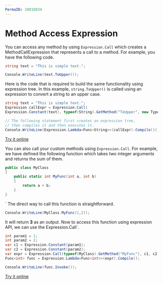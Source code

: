 ```yaml
---
PermaID: 10010034
---
```



# Method Access Expression

You can access any method by using `Expression.Call` which creates a MethodCallExpression that represents a call to a method. For example, you have the following code.

```csharp
string text = "This is simple text.";

Console.WriteLine(text.ToUpper());
```

Here is the code that is required to build the same functionality using expression tree. In this example, `string.ToUpper()` is called using an expression to convert a string to an upper case.

```csharp
string text = "This is simple text.";
Expression callExpr = Expression.Call(
Expression.Constant(text), typeof(String).GetMethod("ToUpper", new Type[] { }));

// The following statement first creates an expression tree,
// then compiles it and then executes it.  
Console.WriteLine(Expression.Lambda<Func<String>>(callExpr).Compile()());
```
[Try it online](https://dotnetfiddle.net/YRwj9E)

You can also call your custom methods using `Expression.Call`. For example, we have defined the following function which takes two integer arguments and returns the sum of them.

```csharp 
public class MyClass
{
    public static int MyFunc(int a, int b)
    {
        return a + b;
    }
}
```
`
The direct way to call this function is straightforward.

```csharp 
Console.WriteLine(MyClass.MyFunc(1,2));
```

It will return **3** as an output. Now to access this function using expression API, we can use the Expression.Call`.

```csharp
int param1 = 1;
int param2 = 2;
var c1 = Expression.Constant(param1);
var c2 = Expression.Constant(param2);
var expr = Expression.Call(typeof(MyClass).GetMethod("MyFunc"), c1, c2);
Func<int> func = Expression.Lambda<Func<int>>(expr).Compile();

Console.WriteLine(func.Invoke());
```

[Try it online](https://dotnetfiddle.net/538Qhi)